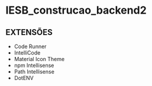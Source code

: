 # IESB_construcao_backend2

## EXTENSÕES

- Code Runner
- IntelliCode
- Material Icon Theme
- npm Intellisense
- Path Intellisense
- DotENV

